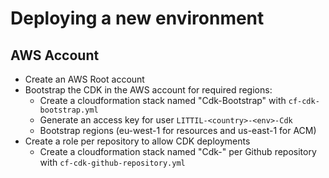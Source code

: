 # Deploying a new environment

## AWS Account
- Create an AWS Root account
- Bootstrap the CDK in the AWS account for required regions:
    - Create a cloudformation stack named "Cdk-Bootstrap" with `cf-cdk-bootstrap.yml`
    - Generate an access key for user `LITTIL-<country>-<env>-Cdk`
    - Bootstrap regions (eu-west-1 for resources and us-east-1 for ACM)
- Create a role per repository to allow CDK deployments
  - Create a cloudformation stack named "Cdk-<Github-repo-name>" per Github repository with `cf-cdk-github-repository.yml`
